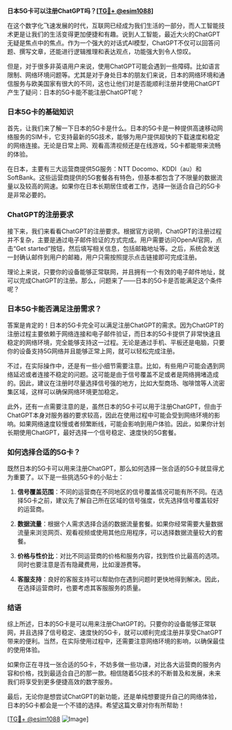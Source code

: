 **日本5G卡可以注册ChatGPT吗？[[TG💪+ @esim1088](https://t.me/s/esim1088)]**

在这个数字化飞速发展的时代，互联网已经成为我们生活的一部分，而人工智能技术更是让我们的生活变得更加便捷和有趣。说到人工智能，最近大火的ChatGPT无疑是焦点中的焦点。作为一个强大的对话式AI模型，ChatGPT不仅可以回答问题、撰写文章，还能进行逻辑推理和表达观点，功能强大到令人惊叹。

但是，对于很多非英语用户来说，使用ChatGPT可能会遇到一些障碍。比如语言限制、网络环境问题等。尤其是对于身处日本的朋友们来说，日本的网络环境和通信服务与欧美国家有很大的不同，这也让他们对是否能顺利注册并使用ChatGPT产生了疑问：日本的5G卡能不能注册ChatGPT呢？

### 日本5G卡的基础知识

首先，让我们来了解一下日本的5G卡是什么。日本的5G卡是一种提供高速移动网络服务的SIM卡，它支持最新的5G技术，能够为用户提供超快的下载速度和稳定的网络连接。无论是日常上网、观看高清视频还是在线游戏，5G卡都能带来流畅的体验。

在日本，主要有三大运营商提供5G服务：NTT Docomo、KDDI（au）和SoftBank。这些运营商提供的5G套餐各有特色，但基本都包含了不限量的数据流量以及较高的网速。如果你在日本长期居住或者工作，选择一张适合自己的5G卡是非常必要的。

### ChatGPT的注册要求

接下来，我们来看看ChatGPT的注册要求。根据官方说明，ChatGPT的注册过程并不复杂，主要是通过电子邮件验证的方式完成。用户需要访问OpenAI官网，点击“Get started”按钮，然后填写相关信息，包括邮箱地址等。之后，系统会发送一封确认邮件到用户的邮箱，用户只需按照提示点击链接即可完成注册。

理论上来说，只要你的设备能够正常联网，并且拥有一个有效的电子邮件地址，就可以完成ChatGPT的注册。那么，问题来了——日本的5G卡是否能满足这个条件呢？

### 日本5G卡能否满足注册需求？

答案是肯定的！日本的5G卡完全可以满足注册ChatGPT的需求。因为ChatGPT的注册过程主要依赖于网络连接和电子邮件验证，而日本的5G卡提供了非常快速且稳定的网络环境，完全能够支持这一过程。无论是通过手机、平板还是电脑，只要你的设备支持5G网络并且能够正常上网，就可以轻松完成注册。

不过，在实际操作中，还是有一些小细节需要注意。比如，有些用户可能会遇到网络延迟或者连接不稳定的问题。这可能是由于信号覆盖不足或者是网络拥堵造成的。因此，建议在注册时尽量选择信号强的地方，比如大型商场、咖啡馆等人流密集区域，这样可以确保网络环境更加稳定。

此外，还有一点需要注意的是，虽然日本的5G卡可以用于注册ChatGPT，但由于ChatGPT本身对服务器的要求较高，因此在使用过程中可能会受到网络环境的影响。如果网络速度较慢或者频繁断线，可能会影响到用户体验。因此，如果你计划长期使用ChatGPT，最好选择一个信号稳定、速度快的5G套餐。

### 如何选择合适的5G卡？

既然日本的5G卡可以用来注册ChatGPT，那么如何选择一张合适的5G卡就显得尤为重要了。以下是一些挑选5G卡的小贴士：

1. **信号覆盖范围**：不同的运营商在不同地区的信号覆盖情况可能有所不同。在选择5G卡之前，建议先了解自己所在区域的信号强度，优先选择信号覆盖较好的运营商。

2. **数据流量**：根据个人需求选择合适的数据流量套餐。如果你经常需要大量数据流量来浏览网页、观看视频或使用其他应用程序，可以选择数据流量较大的套餐。

3. **价格与性价比**：对比不同运营商的价格和服务内容，找到性价比最高的选项。同时也要注意是否有隐藏费用，比如漫游费等。

4. **客服支持**：良好的客服支持可以帮助你在遇到问题时更快地得到解决。因此，在选择运营商时，也要考虑其客服服务的质量。

### 结语

综上所述，日本的5G卡是可以用来注册ChatGPT的。只要你的设备能够正常联网，并且选择了信号稳定、速度快的5G卡，就可以顺利完成注册并享受ChatGPT带来的便利。当然，在实际使用过程中，还需要注意网络环境的影响，以确保最佳的使用体验。

如果你正在寻找一张合适的5G卡，不妨多做一些功课，对比各大运营商的服务内容和价格，找到最适合自己的那一款。相信随着5G技术的不断普及和发展，未来我们将享受到更多便捷高效的数字服务。

最后，无论你是想尝试ChatGPT的新功能，还是单纯想要提升自己的网络体验，日本的5G卡都会是一个不错的选择。希望这篇文章对你有所帮助！

[[TG💪+ @esim1088](https://t.me/s/esim1088) ![Image](https://i.postimg.cc/4NQfJmqS/Snipaste-2025-05-13-00-14-12.png)]